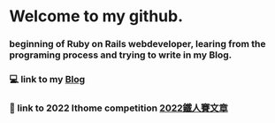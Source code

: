 # Welcome to my github.
### beginning of Ruby on Rails webdeveloper, learing from the programing process and trying to write in my Blog.

### :computer: link to  my [Blog](https://oseanchen.github.io/)

### :blue_book: link to 2022 Ithome competition [2022鐵人賽文章](https://ithelp.ithome.com.tw/users/20150977)
